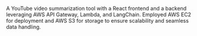 A YouTube video summarization tool with a React frontend and a backend leveraging AWS API Gateway, Lambda, and LangChain. Employed AWS EC2 for deployment and AWS S3 for storage to ensure scalability and seamless data handling.

